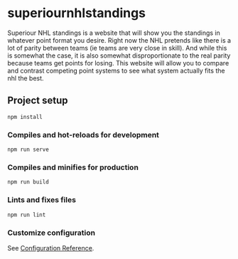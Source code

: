 # superiournhlstandings

Superiour NHL standings is a website that will show you the standings in whatever point format you desire. Right now the NHL pretends like there is a lot of parity between teams (ie teams are very close in skill). And while this is somewhat the case, it is also somewhat disproportionate to the real parity because teams get points for losing. This website will allow you to compare and contrast competing point systems to see what system actually fits the nhl the best.

## Project setup
```
npm install
```

### Compiles and hot-reloads for development
```
npm run serve
```

### Compiles and minifies for production
```
npm run build
```

### Lints and fixes files
```
npm run lint
```

### Customize configuration
See [Configuration Reference](https://cli.vuejs.org/config/).

